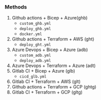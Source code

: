 ### Methods
1. Github actions + Bicep + Azure(ghb)
    - `custom_ghb.yml`
    - `deploy_ghb.yml`
    - `docker.yml`
2. Github actions + Terraform + AWS (ght)
    - `deploy_ght.yml`
3. Azure Devops + Bicep + Azure (adb)
    - `custom_adb.yml`
    - `deploy_adb.yml`
4. Azure Devops + Terraform + Azure (adt)
5. Gitlab CI + Bicep + Azure (glb)
    - `cicd_glb.yml`
6. Gitlab CI + Terraform + AWS (glt)
7. Github actions + Terraform + GCP (ghtg)
8. Gitlab CI + Terraform + GCP (gltg)